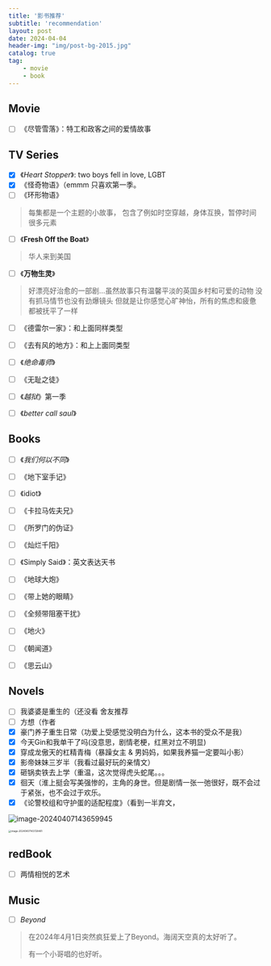 ```yaml
---
title: '影书推荐'
subtitle: 'recommendation'
layout: post
date: 2024-04-04
header-img: "img/post-bg-2015.jpg"
catalog: true
tag: 
    - movie
    - book
---
```


## Movie
- [ ] 《尽管雪落》：特工和政客之间的爱情故事

## TV Series
- [x] 《*Heart Stopper*》: two boys fell in love, LGBT
- [x] 《怪奇物语》（emmm 只喜欢第一季。
- [ ] 《环形物语》

> 每集都是一个主题的小故事，
> 包含了例如时空穿越，身体互换，暂停时间很多元素

- [ ] 《**Fresh Off the Boat**》

> 华人来到美国

- [ ] 《**万物生灵**》

> 好漂亮好治愈的一部剧…虽然故事只有温馨平淡的英国乡村和可爱的动物
> 没有抓马情节也没有劲爆镜头
> 但就是让你感觉心旷神怡，所有的焦虑和疲惫都被抚平了一样

- [ ] 《德雷尔一家》：和上面同样类型
- [ ] 《去有风的地方》：和上上面同类型
- [ ] 《*绝命毒师*》
- [ ] 《无耻之徒》
- [ ] 《*越狱*》第一季
- [ ] 《*better call saul*》



## Books

- [ ] 《*我们何以不同*》
- [ ] 《地下室手记》
- [ ] 《idiot》
- [ ] 《卡拉马佐夫兄》
- [ ] 《所罗门的伪证》
- [ ] 《灿烂千阳》
- [ ] 《Simply Said》：英文表达天书
- [ ] 《地球大炮》
- [ ] 《带上她的眼睛》
- [ ] 《全频带阻塞干扰》
- [ ] 《地火》
- [ ] 《朝闻道》
- [ ] 《思云山》



## Novels

- [ ] 我婆婆是重生的（还没看 舍友推荐
- [ ] 方想（作者
- [x] 豪门养子重生日常（功爱上受感觉没明白为什么，这本书的受众不是我）
- [x] 今天Gin和我单干了吗(没意思，剧情老梗，红黑对立不明显)
- [x] 穿成龙傲天的杠精青梅（暴躁女主 & 男妈妈，如果我养猫一定要叫小影）
- [x] 影帝妹妹三岁半（我看过最好玩的亲情文）
- [x] 砸锅卖铁去上学（重温，这次觉得虎头蛇尾。。。
- [x] 徊天（淮上挺会写美强惨的，主角的身世。但是剧情一张一弛很好，既不会过于紧张，也不会过于欢乐。
- [x] 《论警校组和守护蛋的适配程度》（看到一半弃文，

![image-20240407143659945](https://raw.githubusercontent.com/BugProducer2/PicBed/main/img/image-20240407143659945.png)

<img src="https://raw.githubusercontent.com/BugProducer2/PicBed/main/img/image-20240407143728481.png" alt="image-20240407143728481" style="zoom:33%;" />

## redBook

- [ ] 两情相悦的艺术



## Music

- [ ] *Beyond*

> 在2024年4月1日突然疯狂爱上了Beyond。海阔天空真的太好听了。
>
> 有一个小哥唱的也好听。